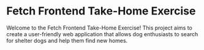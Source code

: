 # Fetch Frontend Take-Home Exercise

Welcome to the Fetch Frontend Take-Home Exercise! This project aims to create a user-friendly web application that allows dog enthusiasts to search for shelter dogs and help them find new homes.
